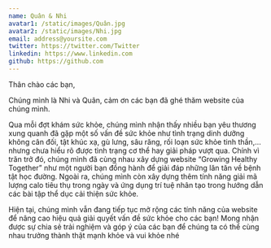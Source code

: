 ```yaml
---
name: Quân & Nhi
avatar1: /static/images/Quân.jpg
avatar2: /static/images/Nhi.jpg
email: address@yoursite.com
twitter: https://twitter.com/Twitter
linkedin: https://www.linkedin.com
github: https://github.com
---
```


Thân chào các bạn,

Chúng mình là Nhi và Quân, cảm ơn các bạn đã ghé thăm website của chúng mình.

Qua mỗi đợt khám sức khỏe, chúng mình nhận thấy nhiều bạn yêu thương xung quanh đã gặp một số vấn đề sức khỏe như tình trạng dinh dưỡng không cân đối, tật khúc xạ, gù lưng, sâu răng, rối loạn sức khỏe tinh thần,… nhưng chưa hiểu rõ được tình trạng cơ thể hay giải pháp vượt qua. Chính vì trăn trở đó, chúng mình đã cùng nhau xây dựng website “Growing Healthy Together” như một người bạn đồng hành để giải đáp những lăn tăn về bệnh tật học đường. Ngoài ra, chúng mình còn xây dựng thêm tính năng giải mã lượng calo tiêu thụ trong ngày và ứng dụng trí tuệ nhân tạo trong hướng dẫn các bài tập thể dục cải thiện sức khỏe.

Hiện tại, chúng mình vẫn đang tiếp tục mở rộng các tính năng của website để nâng cao hiệu quả giải quyết vấn đề sức khỏe cho các bạn! Mong nhận được sự chia sẻ trải nghiệm và góp ý của các bạn để chúng ta có thể cùng nhau trưởng thành thật mạnh khỏe và vui khỏe nhé
